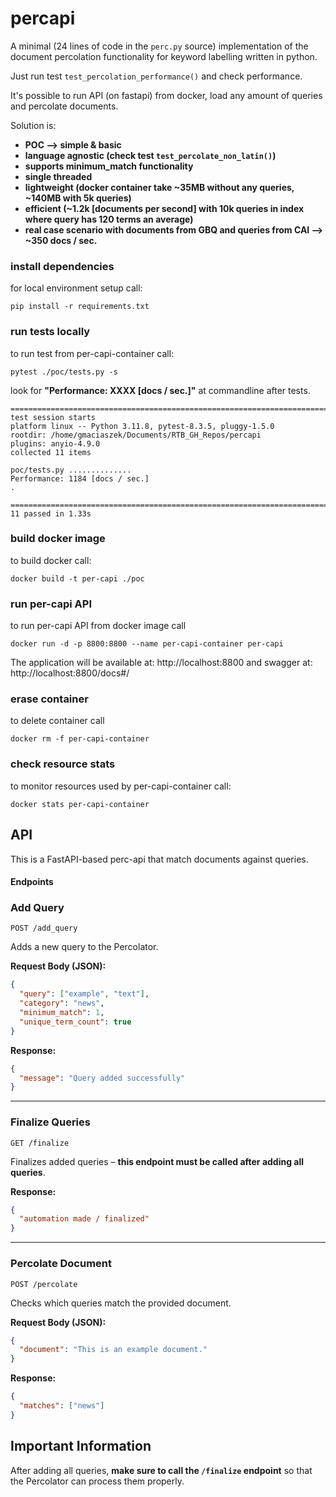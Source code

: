 # percapi
A minimal (24 lines of code in the `perc.py` source) implementation of the document percolation functionality for keyword labelling written in python.

Just run test `test_percolation_performance()` and check performance.

It's possible to run API (on fastapi) from docker, load any amount of queries and percolate documents.

Solution is:
* **POC --> simple & basic**
* **language agnostic (check test `test_percolate_non_latin()`)**
* **supports minimum_match functionality**
* **single threaded**
* **lightweight (docker container take ~35MB without any queries, ~140MB with 5k queries)**
* **efficient (~1.2k [documents per second] with 10k queries in index where query has 120 terms an average)**
* **real case scenario with documents from GBQ and queries from CAI --> ~350 docs / sec.**


### install dependencies
for local environment setup call: 
```commandline
pip install -r requirements.txt
```

### run tests locally
to run test from per-capi-container call:
```commandline
pytest ./poc/tests.py -s
```
look for **"Performance: XXXX [docs / sec.]"** at commandline after tests.
```commandline
=================================================================================================== test session starts 
platform linux -- Python 3.11.8, pytest-8.3.5, pluggy-1.5.0
rootdir: /home/gmaciaszek/Documents/RTB_GH_Repos/percapi
plugins: anyio-4.9.0
collected 11 items                                                                                       

poc/tests.py ..............
Performance: 1184 [docs / sec.]
.

==================================================================================================== 11 passed in 1.33s
```

### build docker image
to build docker call:
```commandline
docker build -t per-capi ./poc
```

### run per-capi API
to run per-capi API from docker image call
```commandline
docker run -d -p 8800:8800 --name per-capi-container per-capi
```
The application will be available at: http://localhost:8800 and swagger at: http://localhost:8800/docs#/

### erase container
to delete container call
```commandline
docker rm -f per-capi-container
```

### check resource stats
to monitor resources used by per-capi-container call:
```commandline
docker stats per-capi-container
```

## API
This is a FastAPI-based perc-api that match documents against queries.

#### Endpoints

### **Add Query**
`POST /add_query`

Adds a new query to the Percolator.

**Request Body (JSON):**
```json
{
  "query": ["example", "text"],
  "category": "news",
  "minimum_match": 1,
  "unique_term_count": true
}
```

**Response:**
```json
{
  "message": "Query added successfully"
}
```

---

### **Finalize Queries**
`GET /finalize`

Finalizes added queries – **this endpoint must be called after adding all queries**.

**Response:**
```json
{
  "automation made / finalized"
}
```

---

### **Percolate Document**
`POST /percolate`

Checks which queries match the provided document.

**Request Body (JSON):**
```json
{
  "document": "This is an example document."
}
```

**Response:**
```json
{
  "matches": ["news"]
}
```

## Important Information
After adding all queries, **make sure to call the `/finalize` endpoint** so that the Percolator can process them properly.



